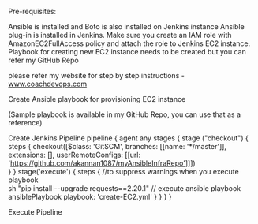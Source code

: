 Pre-requisites:

Ansible is installed and Boto is also installed on Jenkins instance
Ansible plug-in is installed in Jenkins. 
Make sure you create an IAM role with AmazonEC2FullAccess policy and attach the role to Jenkins EC2 instance.
Playbook for creating new EC2 instance needs to be created but you can refer my GitHub Repo

please refer my website for step by step instructions - www.coachdevops.com

Create Ansible playbook for provisioning EC2 instance

(Sample playbook is available in my GitHub Repo, you can use that as a reference)

Create Jenkins Pipeline 
pipeline {
    agent any
    stages {
        stage ("checkout") {
            steps {
                  checkout([$class: 'GitSCM', branches: [[name: '*/master']], extensions: [],                                                     userRemoteConfigs: [[url: 'https://github.com/akannan1087/myAnsibleInfraRepo']]])         
            }
        }
        stage('execute') {
            steps {
                //to suppress warnings when you execute playbook    
                sh "pip install --upgrade requests==2.20.1"
                // execute ansible playbook
                ansiblePlaybook playbook: 'create-EC2.yml'
            }
        }
    }
}

Execute Pipeline
